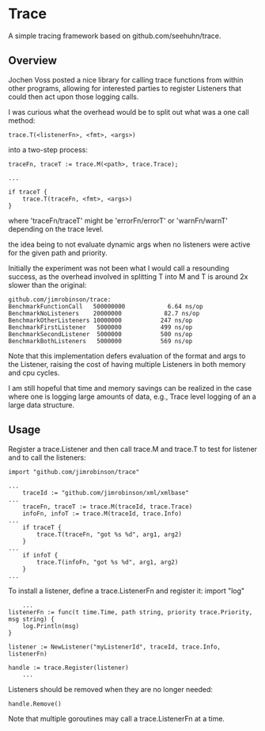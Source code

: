 Trace
=====

A simple tracing framework based on github.com/seehuhn/trace.

Overview
--------

Jochen Voss posted a nice library for calling trace functions from
within other programs, allowing for interested parties to register
Listeners that could then act upon those logging calls.

I was curious what the overhead would be to split out what was a one
call method:

	trace.T(<listenerFn>, <fmt>, <args>)

into a two-step process:

	traceFn, traceT := trace.M(<path>, trace.Trace);
	
	...

	if traceT {
		trace.T(traceFn, <fmt>, <args>)
	}

where 'traceFn/traceT' might be 'errorFn/errorT' or
'warnFn/warnT' depending on the trace level.

the idea being to not evaluate dynamic args when no listeners were
active for the given path and priority.

Initially the experiment was not been what I would call a resounding
success, as the overhead involved in splitting T into M and T is
around 2x slower than the original:

	github.com/jimrobinson/trace:
	BenchmarkFunctionCall	500000000	         6.64 ns/op
	BenchmarkNoListeners	20000000	        82.7 ns/op
	BenchmarkOtherListeners	10000000	       247 ns/op
	BenchmarkFirstListener	 5000000	       499 ns/op
	BenchmarkSecondListener	 5000000	       500 ns/op
	BenchmarkBothListeners	 5000000	       569 ns/op

Note that this implementation defers evaluation of the format and args
to the Listener, raising the cost of having multiple Listeners in both
memory and cpu cycles.

I am still hopeful that time and memory savings can be realized in the
case where one is logging large amounts of data, e.g., Trace level
logging of an a large data structure.

Usage
-----

Register a trace.Listener and then call trace.M and trace.T to test
for listener and to call the listeners:

	import "github.com/jimrobinson/trace"

	...
		traceId := "github.com/jimrobinson/xml/xmlbase"
	...
		traceFn, traceT := trace.M(traceId, trace.Trace)
		infoFn, infoT := trace.M(traceId, trace.Info)
	...
		if traceT {
			trace.T(traceFn, "got %s %d", arg1, arg2)
		}
	...
		if infoT {
			trace.T(infoFn, "got %s %d", arg1, arg2)
		}
	...

To install a listener, define a trace.ListenerFn and register it:
        import "log"

        ...
	listenerFn := func(t time.Time, path string, priority trace.Priority, msg string) {
		log.Println(msg)
	}

	listener := NewListener("myListenerId", traceId, trace.Info, listenerFn)

	handle := trace.Register(listener)
        ...

Listeners should be removed when they are no longer needed:

	handle.Remove()

Note that multiple goroutines may call a trace.ListenerFn at a time.
